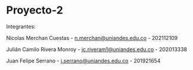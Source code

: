 # Proyecto-2

Integrantes:

Nicolas Merchan Cuestas - n.merchan@uniandes.edu.co - 202112109

Julián Camilo Rivera Monroy - jc.riveram1@uniandes.edu.co - 202013338

Juan Felipe Serrano - j.serrano@uniandes.edu.co - 201921654
